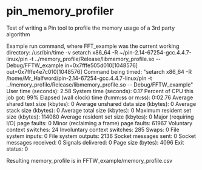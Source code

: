 pin_memory_profiler
===================

Test of writing a Pin tool to profile the memory usage of a 3rd party algorithm

Example run command, where FFT_example was the current working directory:
/usr/bin/time -v setarch x86_64 -R ~/pin-2.14-67254-gcc.4.4.7-linux/pin -t ../memory_profile/Release/libmemory_profile.so -- Debug/FFTW_example
in=0x7fffe505d010[1048576] out=0x7fffe4e7c010[1048576]
	Command being timed: "setarch x86_64 -R /home/Mr_Halfword/pin-2.14-67254-gcc.4.4.7-linux/pin -t ../memory_profile/Release/libmemory_profile.so -- Debug/FFTW_example"
	User time (seconds): 2.58
	System time (seconds): 0.17
	Percent of CPU this job got: 99%
	Elapsed (wall clock) time (h:mm:ss or m:ss): 0:02.76
	Average shared text size (kbytes): 0
	Average unshared data size (kbytes): 0
	Average stack size (kbytes): 0
	Average total size (kbytes): 0
	Maximum resident set size (kbytes): 114080
	Average resident set size (kbytes): 0
	Major (requiring I/O) page faults: 0
	Minor (reclaiming a frame) page faults: 61967
	Voluntary context switches: 24
	Involuntary context switches: 285
	Swaps: 0
	File system inputs: 0
	File system outputs: 2136
	Socket messages sent: 0
	Socket messages received: 0
	Signals delivered: 0
	Page size (bytes): 4096
	Exit status: 0

Resulting memory_profile is in FFTW_example/memory_profile.csv 

